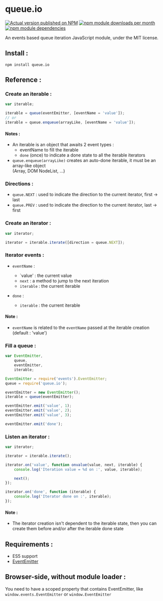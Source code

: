 # queue.io

[![Actual version published on NPM](https://badge.fury.io/js/queue.io.png)](https://www.npmjs.org/package/queue.io)
[![npm module downloads per month](http://img.shields.io/npm/dm/queue.io.svg)](https://www.npmjs.org/package/queue.io)
[![npm module dependencies](https://david-dm.org/Lcfvs/queue.io.png)](https://www.npmjs.org/package/queue.io)

An events based queue iteration JavaScript module, under the MIT license.


## Install :

`npm install queue.io`


## Reference :

### Create an iterable :

```JavaScript
var iterable;

iterable = queue(eventEmitter, [eventName = 'value']);
// or
iterable = queue.enqueue(arrayLike, [eventName = 'value']);
```

#### Notes :
* An iterable is an object that awaits 2 event types :
  * eventName to fill the iterable
  * `done` (once) to indicate a done state to all the iterable iterators
* `queue.enqueue(arrayLike)` creates an auto-done iterable, it must be an array-like object<br />
  (Array, DOM NodeList, ...)

### Directions :

* `queue.NEXT` : used to indicate the direction to the current iterator, first -> last
* `queue.PREV` : used to indicate the direction to the current iterator, last -> first

### Create an iterator :

```JavaScript
var iterator;

iterator = iterable.iterate([direction = queue.NEXT]);
```

### Iterator events :

* `eventName` :
  * `value'    : the current value
  * `next`     : a method to jump to the next iteration
  * `iterable` : the current iterable

* `done` :
  * `iterable` : the current iterable

#### Note :
* `eventName` is related to the `eventName` passed at the iterable creation (default : 'value')

### Fill a queue :

```JavaScript
var EventEmitter,
    queue,
    eventEmitter,
    iterable;

EventEmitter = require('events').EventEmitter;
queue = require('queue.io');

eventEmitter = new EventEmitter();
iterable = queue(eventEmitter);

eventEmitter.emit('value', 1);
eventEmitter.emit('value', 2);
eventEmitter.emit('value', 3);

eventEmitter.emit('done');
```

### Listen an iterator :

```JavaScript
var iterator;

iterator = iterable.iterate();

iterator.on('value', function onvalue(value, next, iterable) {
    console.log('Iteration value = %d on :', value, iterable);

    next();
});

iterator.on('done', function (iterable) {
    console.log('Iterator done on :', iterable);
});
```

#### Note :
* The iterator creation isn't dependent to the iterable state, then you can create them before and/or after the iterable done state


## Requirements :

* ES5 support
* [EventEmitter](https://github.com/Wolfy87/EventEmitter)


## Browser-side, without module loader :

You need to have a scoped property that contains EventEmitter, like `window.events.EventEmitter` or `window.EventEmitter`